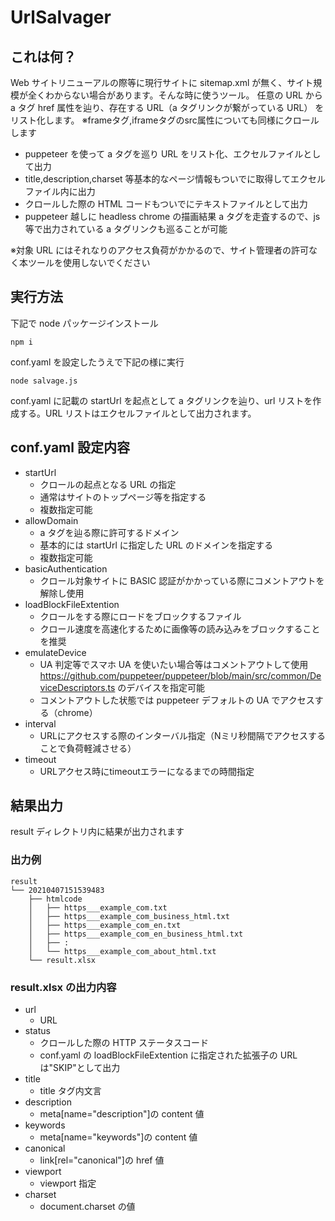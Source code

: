 # UrlSalvager

## これは何？

Web サイトリニューアルの際等に現行サイトに sitemap.xml が無く、サイト規模が全くわからない場合があります。そんな時に使うツール。
任意の URL から a タグ href 属性を辿り、存在する URL（a タグリンクが繋がっている URL） をリスト化します。
※frameタグ,iframeタグのsrc属性についても同様にクロールします

- puppeteer を使って a タグを巡り URL をリスト化、エクセルファイルとして出力
- title,description,charset 等基本的なページ情報もついでに取得してエクセルファイル内に出力
- クロールした際の HTML コードもついでにテキストファイルとして出力
- puppeteer 越しに headless chrome の描画結果 a タグを走査するので、js 等で出力されている a タグリンクも巡ることが可能

※対象 URL にはそれなりのアクセス負荷がかかるので、サイト管理者の許可なく本ツールを使用しないでください

## 実行方法

下記で node パッケージインストール

```
npm i
```

conf.yaml を設定したうえで下記の様に実行

```
node salvage.js
```

conf.yaml に記載の startUrl を起点として a タグリンクを辿り、url リストを作成する。URL リストはエクセルファイルとして出力されます。

## conf.yaml 設定内容

- startUrl
  - クロールの起点となる URL の指定
  - 通常はサイトのトップページ等を指定する
  - 複数指定可能
- allowDomain
  - a タグを辿る際に許可するドメイン
  - 基本的には startUrl に指定した URL のドメインを指定する
  - 複数指定可能
- basicAuthentication
  - クロール対象サイトに BASIC 認証がかかっている際にコメントアウトを解除し使用
- loadBlockFileExtention
  - クロールをする際にロードをブロックするファイル
  - クロール速度を高速化するために画像等の読み込みをブロックすることを推奨
- emulateDevice
  - UA 判定等でスマホ UA を使いたい場合等はコメントアウトして使用
    https://github.com/puppeteer/puppeteer/blob/main/src/common/DeviceDescriptors.ts のデバイスを指定可能
  - コメントアウトした状態では puppeteer デフォルトの UA でアクセスする（chrome）
- interval
  - URLにアクセスする際のインターバル指定（Nミリ秒間隔でアクセスすることで負荷軽減させる）
- timeout
  - URLアクセス時にtimeoutエラーになるまでの時間指定

## 結果出力

result ディレクトリ内に結果が出力されます

### 出力例

```
result
└── 20210407151539483
    ├── htmlcode
    │   ├── https___example_com.txt
    │   ├── https___example_com_business_html.txt
    │   ├── https___example_com_en.txt
    │   ├── https___example_com_en_business_html.txt
    │   ├── :
    │   └── https___example_com_about_html.txt
    └── result.xlsx

```

### result.xlsx の出力内容

- url
  - URL
- status
  - クロールした際の HTTP ステータスコード
  - conf.yaml の loadBlockFileExtention に指定された拡張子の URL は"SKIP"として出力
- title
  - title タグ内文言
- description
  - meta[name="description"]の content 値
- keywords
  - meta[name="keywords"]の content 値
- canonical
  - link[rel="canonical"]の href 値
- viewport
  - viewport 指定
- charset
  - document.charset の値
